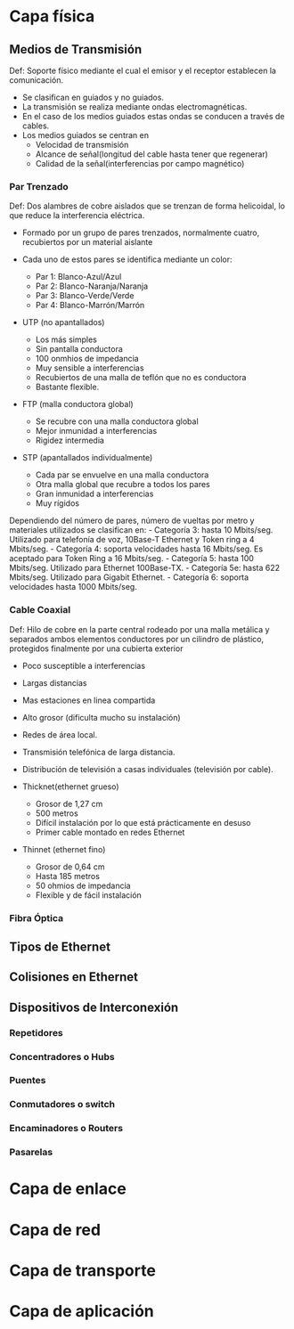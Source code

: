 # Capa física

## Medios de Transmisión 
Def: Soporte físico mediante el cual el emisor y el receptor establecen la comunicación.
- Se clasifican en guiados y no guiados. 
- La transmisión se realiza mediante ondas electromagnéticas.
- En el caso de los medios guiados estas ondas se conducen a través de cables.
- Los medios guiados se centran en 
    - Velocidad de transmisión
    - Alcance de señal(longitud del cable hasta tener que regenerar)
    - Calidad de la señal(interferencias por campo magnético)

### Par Trenzado 
Def: Dos alambres de cobre aislados que se trenzan de forma helicoidal, lo que reduce la interferencia eléctrica.
- Formado por un grupo de pares trenzados, normalmente cuatro, recubiertos por un material aislante

- Cada uno de estos pares se identifica mediante un color:
    - Par 1: Blanco-Azul/Azul
    - Par 2: Blanco-Naranja/Naranja
    - Par 3: Blanco-Verde/Verde
    - Par 4: Blanco-Marrón/Marrón

- UTP (no apantallados)
    - Los más simples
    - Sin pantalla conductora 
    - 100 onmhios de impedancia
    - Muy sensible a interferencias
    - Recubiertos de una malla de teflón que no es conductora
    - Bastante flexible.

- FTP (malla conductora global)
    - Se recubre con una malla conductora global
    - Mejor inmunidad a interferencias
    - Rigidez intermedia

- STP (apantallados individualmente)
    - Cada par se envuelve en una malla conductora 
    - Otra malla global que recubre a todos los pares 
    - Gran inmunidad a interferencias
    - Muy rígidos

Dependiendo del número de pares, número de vueltas por metro y materiales utilizados se clasifican en:
    - Categoría 3: hasta 10 Mbits/seg. Utilizado para telefonía de voz, 10Base-T Ethernet y Token ring a 4 Mbits/seg.
    - Categoría 4: soporta velocidades hasta 16 Mbits/seg. Es aceptado para Token Ring a 16 Mbits/seg.
    - Categoría 5: hasta 100 Mbits/seg. Utilizado para Ethernet 100Base-TX.
    - Categoría 5e: hasta 622 Mbits/seg. Utilizado para Gigabit Ethernet.
    - Categoría 6: soporta velocidades hasta 1000 Mbits/seg.

### Cable Coaxial
Def: Hilo de cobre en la parte central rodeado por una malla metálica y separados ambos elementos conductores por un cilindro de plástico, protegidos finalmente por una cubierta exterior

- Poco susceptible a interferencias
- Largas distancias
- Mas estaciones en linea compartida
- Alto grosor (dificulta mucho su instalación)

- Redes de área local.
- Transmisión telefónica de larga distancia.
- Distribución de televisión a casas individuales (televisión por cable).

- Thicknet(ethernet grueso)
    - Grosor de 1,27 cm
    - 500 metros
    - Difícil instalación por lo que está prácticamente en desuso
    - Primer cable montado en redes Ethernet

- Thinnet (ethernet fino)
    - Grosor de 0,64 cm 
    - Hasta 185 metros
    - 50 ohmios de impedancia
    - Flexible y de fácil instalación

### Fibra Óptica

## Tipos de Ethernet 

## Colisiones en Ethernet

## Dispositivos de Interconexión 

### Repetidores 

### Concentradores o Hubs

### Puentes 

### Conmutadores o switch 

### Encaminadores o Routers 

### Pasarelas

# Capa de enlace

# Capa de red

# Capa de transporte

# Capa de aplicación